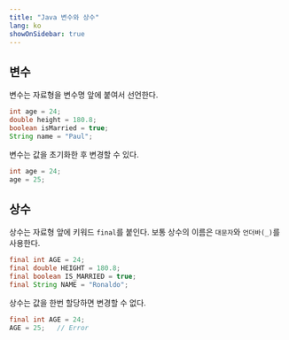 ```yaml
---
title: "Java 변수와 상수"
lang: ko
showOnSidebar: true
---
```


## 변수
변수는 자료형을 변수명 앞에 붙여서 선언한다.
``` java
int age = 24;
double height = 180.8;
boolean isMarried = true;
String name = "Paul";
```
변수는 값을 초기화한 후 변경할 수 있다.
``` java
int age = 24;
age = 25;
```

## 상수
상수는 자료형 앞에 키워드 `final`를 붙인다. 보통 상수의 이름은 `대문자`와 `언더바(_)`를 사용한다.
``` java
final int AGE = 24;
final double HEIGHT = 180.8;
final boolean IS_MARRIED = true;
final String NAME = "Ronaldo";
```
상수는 값을 한번 할당하면 변경할 수 없다.
``` java
final int AGE = 24;
AGE = 25;   // Error
```